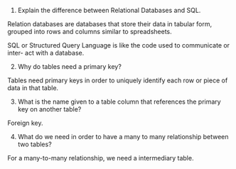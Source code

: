 1. Explain the difference between Relational Databases and SQL.

Relation databases are databases that store their data in tabular form, grouped
into rows and columns similar to spreadsheets.

SQL or Structured Query Language is like the code used to communicate or inter-
act with a database.

2. Why do tables need a primary key?

Tables need primary keys in order to uniquely identify each row or piece of data
in that table.

3. What is the name given to a table column that references the primary key on
another table?

Foreign key.

4. What do we need in order to have a many to many relationship between two
tables?

For a many-to-many relationship, we need a intermediary table.
